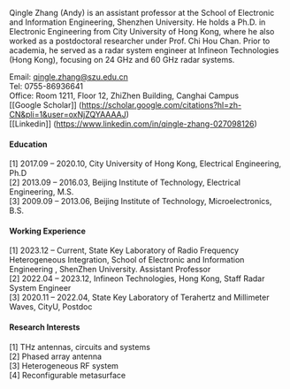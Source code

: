 
Qingle Zhang (Andy) is an assistant professor at the School of Electronic and Information Engineering, Shenzhen University. He holds a Ph.D. in Electronic Engineering from City University of Hong Kong, where he also worked as a postdoctoral researcher under Prof. Chi Hou Chan. Prior to academia, he served as a radar system engineer at Infineon Technologies (Hong Kong), focusing on 24 GHz and 60 GHz radar systems.
    
 Email: qingle.zhang@szu.edu.cn \
 Tel:   0755-86936641\
 Office:  Room 1211, Floor 12, ZhiZhen Building, Canghai Campus\
 [[Google Scholar]] (https://scholar.google.com/citations?hl=zh-CN&pli=1&user=oxNjZQYAAAAJ) \
 [[Linkedin]] (https://www.linkedin.com/in/qingle-zhang-027098126)




#### Education
[1]	2017.09 – 2020.10,  City University of Hong Kong,   Electrical Engineering,  Ph.D \
[2]	2013.09 – 2016.03,  Beijing Institute of Technology,  Electrical Engineering,  M.S. \
[3]	2009.09 – 2013.06,  Beijing Institute of Technology,  Microelectronics,       B.S.

#### Working Experience
[1] 2023.12 – Current, 	State Key Laboratory of Radio Frequency Heterogeneous Integration, School of Electronic and Information Engineering , ShenZhen University.	Assistant Professor \
[2] 2022.04 – 2023.12, 	Infineon Technologies, Hong Kong, 	Staff Radar System Engineer \
[3] 2020.11 – 2022.04, 	State Key Laboratory of Terahertz and Millimeter Waves, CityU, 	Postdoc 

#### Research Interests
[1] THz antennas, circuits and systems\
[2] Phased array antenna \
[3] Heterogeneous RF system \
[4] Reconfigurable metasurface 


